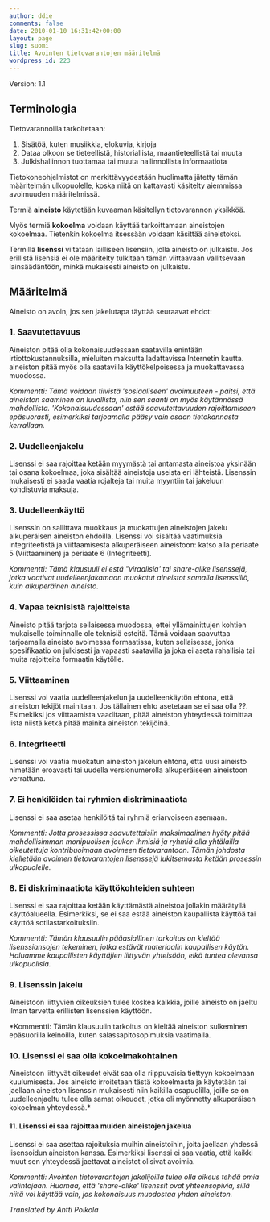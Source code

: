 ```yaml
---
author: ddie
comments: false
date: 2010-01-10 16:31:42+00:00
layout: page
slug: suomi
title: Avointen tietovarantojen määritelmä
wordpress_id: 223
---
```


Version: 1.1

## Terminologia

Tietovarannoilla tarkoitetaan:

  1. Sisätöä, kuten musiikkia, elokuvia, kirjoja
  2. Dataa olkoon se tieteellistä, historiallista, maantieteellistä tai muuta
  3. Julkishallinnon tuottamaa tai muuta hallinnollista informaatiota

Tietokoneohjelmistot on merkittävyydestään huolimatta jätetty tämän
määritelmän ulkopuolelle, koska niitä on kattavasti käsitelty aiemmissa
avoimuuden määritelmissä.

Termiä **aineisto** käytetään kuvaaman käsitellyn tietovarannon yksikköä.

Myös termiä **kokoelma** voidaan käyttää tarkoittamaan aineistojen
kokoelmaa. Tietenkin kokoelma itsessään voidaan käsittää aineistoksi.

Termillä **lisenssi** viitataan lailliseen lisensiin, jolla aineisto on
julkaistu. Jos erillistä lisensiä ei ole määritelty tulkitaan tämän
viittaavaan vallitsevaan lainsäädäntöön, minkä mukaisesti aineisto on
julkaistu.

## Määritelmä

Aineisto on avoin, jos sen jakelutapa täyttää seuraavat ehdot:

### 1. Saavutettavuus

Aineiston pitää olla kokonaisuudessaan saatavilla enintään
irtiottokustannuksilla, mieluiten maksutta ladattavissa Internetin
kautta. aineiston pitää myös olla saatavilla käyttökelpoisessa ja
muokattavassa muodossa.

*Kommentti: Tämä voidaan tiivistä 'sosiaaliseen' avoimuuteen - paitsi,
että aineiston saaminen on luvallista, niin sen saanti on myös
käytännössä mahdollista. 'Kokonaisuudessaan' estää saavutettavuuden
rajoittamiseen epäsuorasti, esimerkiksi tarjoamalla pääsy vain osaan
tietokannasta kerrallaan.*

### 2. Uudelleenjakelu

Lisenssi ei saa rajoittaa ketään myymästä tai antamasta aineistoa
yksinään tai osana kokoelmaa, joka sisältää aineistoja useista eri
lähteistä. Lisenssin mukaisesti ei saada vaatia rojalteja tai muita
myyntiin tai jakeluun kohdistuvia maksuja.

### 3. Uudelleenkäyttö

Lisenssin on sallittava muokkaus ja muokattujen aineistojen jakelu
alkuperäisen aineiston ehdoilla. Lisenssi voi sisältää vaatimuksia
integriteetistä ja viittaamisesta alkuperäiseen aineistoon: katso alla
periaate 5 (Viittaaminen) ja periaate 6 (Integriteetti).

*Kommentti: Tämä klausuuli ei estä "viraalisia' tai share-alike
lisenssejä, jotka vaativat uudelleenjakamaan muokatut aineistot samalla
lisenssillä, kuin alkuperäinen aineisto.*

### 4. Vapaa teknisistä rajoitteista

Aineisto pitää tarjota sellaisessa muodossa, ettei yllämainittujen
kohtien mukaiselle toiminnalle ole teknisiä esteitä. Tämä voidaan
saavuttaa tarjoamalla aineisto avoimessa formaatissa, kuten sellaisessa,
jonka spesifikaatio on julkisesti ja vapaasti saatavilla ja joka ei
aseta rahallisia tai muita rajoitteita formaatin käytölle.

### 5. Viittaaminen

Lisenssi voi vaatia uudelleenjakelun ja uudelleenkäytön ehtona, että
aineiston tekijöt mainitaan. Jos tällainen ehto asetetaan se ei saa olla
??. Esimekiksi jos viittaamista vaaditaan, pitää aineiston yhteydessä
toimittaa lista niistä ketkä pitää mainita aineiston tekijöinä.

### 6. Integriteetti

Lisenssi voi vaatia muokatun aineiston jakelun ehtona, että uusi
aineisto nimetään eroavasti tai uudella versionumerolla alkuperäiseen
aineistoon verrattuna.

### 7. Ei henkilöiden tai ryhmien diskriminaatiota

Lisenssi ei saa asetaa henkilöitä tai ryhmiä eriarvoiseen asemaan.

*Kommentti: Jotta prosessissa saavutettaisiin maksimaalinen hyöty pitää
mahdollisimman monipuolisen joukon ihmisiä ja ryhmiä olla yhtälailla
oikeutettuja kontribuoimaan avoimeen tietovarantoon. Tämän johdosta
kielletään avoimen tietovarantojen lisenssejä lukitsemasta ketään
prosessin ulkopuolelle.*

### 8. Ei diskriminaatiota käyttökohteiden suhteen

Lisenssi ei saa rajoittaa ketään käyttämästä aineistoa jollakin
määrätyllä käyttöalueella. Esimerkiksi, se ei saa estää aineiston
kaupallista käyttöä tai käyttöä sotilastarkoituksiin.

*Kommentti: Tämän klausuulin pääasiallinen tarkoitus on kieltää
lisenssiansojen tekeminen, jotka estävät materiaalin kaupallisen käytön.
Haluamme kaupallisten käyttäjien liittyvän yhteisöön, eikä tuntea
olevansa ulkopuolisia.*

### 9. Lisenssin jakelu

Aineistoon liittyvien oikeuksien tulee koskea kaikkia, joille aineisto
on jaeltu ilman tarvetta erillisten lisenssien käyttöön.

*Kommentti: Tämän klausuulin tarkoitus on kieltää aineiston sulkeminen
epäsuorilla keinoilla, kuten salassapitosopimuksia vaatimalla.

### 10. Lisenssi ei saa olla kokoelmakohtainen

Aineistoon liittyvät oikeudet eivät saa olla riippuvaisia tiettyyn
kokoelmaan kuulumisesta. Jos aineisto irroitetaan tästä kokoelmasta ja
käytetään tai jaellaan aineiston lisenssin mukaisesti niin kaikilla
osapuolilla, joille se on uudelleenjaeltu tulee olla samat oikeudet,
jotka oli myönnetty alkuperäisen kokoelman yhteydessä.*

#### 11. Lisenssi ei saa rajoittaa muiden aineistojen jakelua

Lisenssi ei saa asettaa rajoituksia muihin aineistoihin, joita jaellaan
yhdessä lisensoidun aineiston kanssa. Esimerkiksi lisenssi ei saa
vaatia, että kaikki muut sen yhteydessä jaettavat aineistot olisivat
avoimia.

*Kommentti: Avointen tietovarantojen jakelijoilla tulee olla oikeus tehdä
omia valintojaan. Huomaa, että 'share-alike' lisenssit ovat
yhteensopivia, sillä niitä voi käyttää vain, jos kokonaisuus muodostaa
yhden aineiston.*

*Translated by Antti Poikola*
